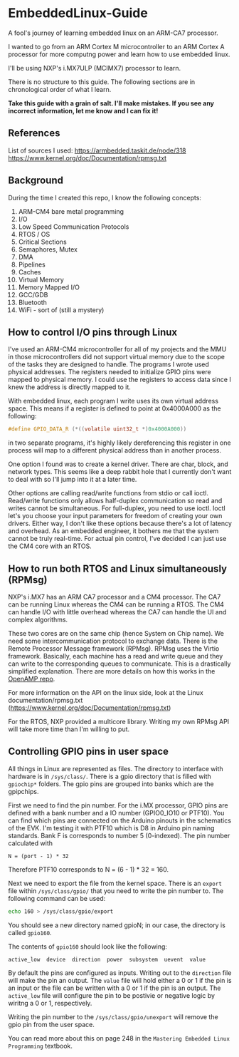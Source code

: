 # EmbeddedLinux-Guide
A fool's journey of learning embedded linux on an ARM-CA7 processor.

I wanted to go from an ARM Cortex M microcontroller to an ARM Cortex A processor for more computng power and learn how to use embedded linux.

I'll be using NXP's i.MX7ULP (MCIMX7) processor to learn.

There is no structure to this guide. The following sections are in chronological order of what I learn.

**Take this guide with a grain of salt. I'll make mistakes. If you see any incorrect information, let me know and I can fix it!**

## References
List of sources I used:
https://armbedded.taskit.de/node/318
https://www.kernel.org/doc/Documentation/rpmsg.txt

## Background
During the time I created this repo, I know the following concepts:
1. ARM-CM4 bare metal programming
2. I/O
3. Low Speed Communication Protocols
4. RTOS / OS
5. Critical Sections
6. Semaphores, Mutex
7. DMA
8. Pipelines
9. Caches
10. Virtual Memory
11. Memory Mapped I/O
12. GCC/GDB
13. Bluetooth
14. WiFi - sort of (still a mystery)

## How to control I/O pins through Linux
I've used an ARM-CM4 microcontroller for all of my projects and the MMU in those microcontrollers did not support virtual memory due to the scope of the tasks they are designed to handle. The programs I wrote used physical addresses. The registers needed to initialize GPIO pins were mapped to physical memory. I could use the registers to access data since I knew the address is directly mapped to it.

With embedded linux, each program I write uses its own virtual address space. This means if a register is defined to point at 0x4000A000 as the following:
```C
#define GPIO_DATA_R (*((volatile uint32_t *)0x4000A000))
```
in two separate programs, it's highly likely dereferencing this register in one process will map to a different physical address than in another process.

One option I found was to create a kernel driver. There are char, block, and network types. This seems like a deep rabbit hole that I currently don't want to deal with so I'll jump into it at a later time.

Other options are calling read/write functions from stdio or call ioctl. Read/write functions only allows half-duplex communication so read and writes cannot be simultaneous. For full-duplex, you need to use ioctl. Ioctl let's you choose your input parameters for freedom of creating your own drivers. Either way, I don't like these options because there's a lot of latency and overhead. As an embedded engineer, it bothers me that the system cannot be truly real-time. For actual pin control, I've decided I can just use the CM4 core with an RTOS.

## How to run both RTOS and Linux simultaneously (RPMsg)
NXP's i.MX7 has an ARM CA7 processor and a CM4 processor. The CA7 can be running Linux whereas the CM4 can be running a RTOS. The CM4 can handle I/O with little overhead whereas the CA7 can handle the UI and complex algorithms.

These two cores are on the same chip (hence System on Chip name). We need some intercommunication protocol to exchange data. There is the Remote Processor Message framework (RPMsg). RPMsg uses the Virtio framework. Basically, each machine has a read and write queue and they can write to the corresponding queues to communicate. This is a drastically simplified explanation. There are more details on how this works in the [OpenAMP repo](https://github.com/OpenAMP/open-amp/wiki/RPMsg-Messaging-Protocol).

For more information on the API on the linux side, look at the Linux documentation/rpmsg.txt (https://www.kernel.org/doc/Documentation/rpmsg.txt)

For the RTOS, NXP provided a multicore library. Writing my own RPMsg API will take more time than I'm willing to put.

## Controlling GPIO pins in user space
All things in Linux are represented as files. The directory to interface with hardware is in `/sys/class/`. There is a gpio directory that is filled with `gpiochip*` folders. The gpio pins are grouped into banks which are the gpipchips.

First we need to find the pin number. For the i.MX processor, GPIO pins are defined with a bank number and a IO number (GPIO0_IO10 or PTF10). You can find which pins are connected on the Arduino pinouts in the schematics of the EVK. I'm testing it with PTF10 which is D8 in Arduino pin naming standards.
Bank F is corresponds to number 5 (0-indexed). The pin number calculated with
```
N = (port - 1) * 32
```
Therefore PTF10 corresponds to N = (6 - 1) * 32 = 160.

Next we need to export the file from the kernel space. There is an `export` file within `/sys/class/gpio/` that you need to write the pin number to. The following command can be used:
```Bash
echo 160 > /sys/class/gpio/export
```
You should see a new directory named gpioN; in our case, the directory is called `gpio160`.

The contents of `gpio160` should look like the following:
```
active_low  device  direction  power  subsystem  uevent  value
```

By default the pins are configured as inputs. Writing out to the `direction` file will make the pin an output. The `value` file will hold either a 0 or 1 if the pin is an input or the file can be written with a 0 or 1 if the pin is an output. The `active_low` file will configure the pin to be postivie or negative logic by wiritng a 0 or 1, respectively.

Writing the pin number to the `/sys/class/gpio/unexport` will remove the gpio pin from the user space.

You can read more about this on page 248 in the `Mastering Embedded Linux Programming` textbook.